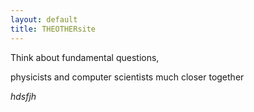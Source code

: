 ```yaml
---
layout: default
title: THEOTHERsite
---
```


Think about fundamental questions, 

physicists and computer scientists much closer together


<i>hdsfjh</i>

<script>//sds </script>

  <style type="text/css"> // use the _includes/critical.css file  
    {% include critical.css %}
  </style>
